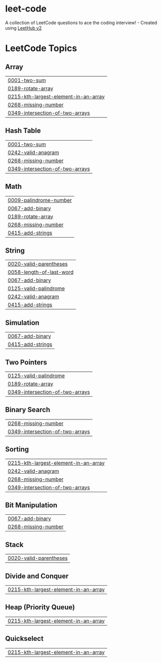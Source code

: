 # leet-code
A collection of LeetCode questions to ace the coding interview! - Created using [LeetHub v2](https://github.com/arunbhardwaj/LeetHub-2.0)

<!---LeetCode Topics Start-->
# LeetCode Topics
## Array
|  |
| ------- |
| [0001-two-sum](https://github.com/prudhvi-004/leet-code/tree/master/0001-two-sum) |
| [0189-rotate-array](https://github.com/prudhvi-004/leet-code/tree/master/0189-rotate-array) |
| [0215-kth-largest-element-in-an-array](https://github.com/prudhvi-004/leet-code/tree/master/0215-kth-largest-element-in-an-array) |
| [0268-missing-number](https://github.com/prudhvi-004/leet-code/tree/master/0268-missing-number) |
| [0349-intersection-of-two-arrays](https://github.com/prudhvi-004/leet-code/tree/master/0349-intersection-of-two-arrays) |
## Hash Table
|  |
| ------- |
| [0001-two-sum](https://github.com/prudhvi-004/leet-code/tree/master/0001-two-sum) |
| [0242-valid-anagram](https://github.com/prudhvi-004/leet-code/tree/master/0242-valid-anagram) |
| [0268-missing-number](https://github.com/prudhvi-004/leet-code/tree/master/0268-missing-number) |
| [0349-intersection-of-two-arrays](https://github.com/prudhvi-004/leet-code/tree/master/0349-intersection-of-two-arrays) |
## Math
|  |
| ------- |
| [0009-palindrome-number](https://github.com/prudhvi-004/leet-code/tree/master/0009-palindrome-number) |
| [0067-add-binary](https://github.com/prudhvi-004/leet-code/tree/master/0067-add-binary) |
| [0189-rotate-array](https://github.com/prudhvi-004/leet-code/tree/master/0189-rotate-array) |
| [0268-missing-number](https://github.com/prudhvi-004/leet-code/tree/master/0268-missing-number) |
| [0415-add-strings](https://github.com/prudhvi-004/leet-code/tree/master/0415-add-strings) |
## String
|  |
| ------- |
| [0020-valid-parentheses](https://github.com/prudhvi-004/leet-code/tree/master/0020-valid-parentheses) |
| [0058-length-of-last-word](https://github.com/prudhvi-004/leet-code/tree/master/0058-length-of-last-word) |
| [0067-add-binary](https://github.com/prudhvi-004/leet-code/tree/master/0067-add-binary) |
| [0125-valid-palindrome](https://github.com/prudhvi-004/leet-code/tree/master/0125-valid-palindrome) |
| [0242-valid-anagram](https://github.com/prudhvi-004/leet-code/tree/master/0242-valid-anagram) |
| [0415-add-strings](https://github.com/prudhvi-004/leet-code/tree/master/0415-add-strings) |
## Simulation
|  |
| ------- |
| [0067-add-binary](https://github.com/prudhvi-004/leet-code/tree/master/0067-add-binary) |
| [0415-add-strings](https://github.com/prudhvi-004/leet-code/tree/master/0415-add-strings) |
## Two Pointers
|  |
| ------- |
| [0125-valid-palindrome](https://github.com/prudhvi-004/leet-code/tree/master/0125-valid-palindrome) |
| [0189-rotate-array](https://github.com/prudhvi-004/leet-code/tree/master/0189-rotate-array) |
| [0349-intersection-of-two-arrays](https://github.com/prudhvi-004/leet-code/tree/master/0349-intersection-of-two-arrays) |
## Binary Search
|  |
| ------- |
| [0268-missing-number](https://github.com/prudhvi-004/leet-code/tree/master/0268-missing-number) |
| [0349-intersection-of-two-arrays](https://github.com/prudhvi-004/leet-code/tree/master/0349-intersection-of-two-arrays) |
## Sorting
|  |
| ------- |
| [0215-kth-largest-element-in-an-array](https://github.com/prudhvi-004/leet-code/tree/master/0215-kth-largest-element-in-an-array) |
| [0242-valid-anagram](https://github.com/prudhvi-004/leet-code/tree/master/0242-valid-anagram) |
| [0268-missing-number](https://github.com/prudhvi-004/leet-code/tree/master/0268-missing-number) |
| [0349-intersection-of-two-arrays](https://github.com/prudhvi-004/leet-code/tree/master/0349-intersection-of-two-arrays) |
## Bit Manipulation
|  |
| ------- |
| [0067-add-binary](https://github.com/prudhvi-004/leet-code/tree/master/0067-add-binary) |
| [0268-missing-number](https://github.com/prudhvi-004/leet-code/tree/master/0268-missing-number) |
## Stack
|  |
| ------- |
| [0020-valid-parentheses](https://github.com/prudhvi-004/leet-code/tree/master/0020-valid-parentheses) |
## Divide and Conquer
|  |
| ------- |
| [0215-kth-largest-element-in-an-array](https://github.com/prudhvi-004/leet-code/tree/master/0215-kth-largest-element-in-an-array) |
## Heap (Priority Queue)
|  |
| ------- |
| [0215-kth-largest-element-in-an-array](https://github.com/prudhvi-004/leet-code/tree/master/0215-kth-largest-element-in-an-array) |
## Quickselect
|  |
| ------- |
| [0215-kth-largest-element-in-an-array](https://github.com/prudhvi-004/leet-code/tree/master/0215-kth-largest-element-in-an-array) |
<!---LeetCode Topics End-->
